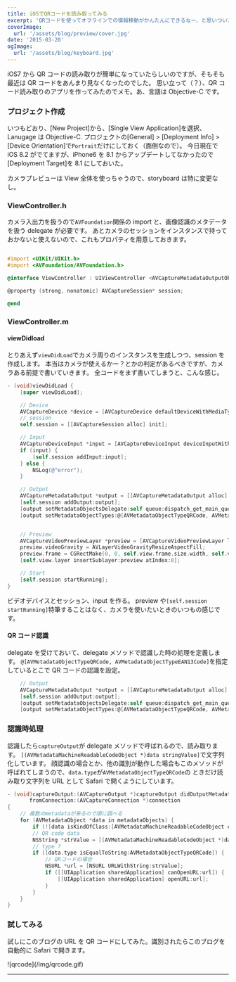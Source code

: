 ```yaml
---
title: iOSでQRコードを読み取ってみる
excerpt: 'QRコードを使ってオフラインでの情報移動がかんたんにできるなー、と思いついた。'
coverImage:
  url: '/assets/blog/preview/cover.jpg'
date: '2015-03-20'
ogImage:
  url: '/assets/blog/keyboard.jpg'
---
```


iOS7 から QR コードの読み取りが簡単になっていたらしいのですが、そもそも最近は QR コードをあんまり見なくなったのでした。
思い立って（？）、QR コード読み取りのアプリを作ってみたのでメモ。あ、言語は Objective-C です。

<span class="more"></span>

### プロジェクト作成

いつもどおり、[New Project]から、[Single View Application]を選択、Lanugage は Objective-C.
プロジェクトの[General] > [Deployment Info] > [Device Orientation]で`Portrait`だけにしておく（面倒なので）。
今日現在で iOS 8.2 がでてますが、iPhone6 を 8.1 からアップデートしてなかったので[Deployment Target]を 8.1 にしておいた。

カメラプレビューは View 全体を使っちゃうので、storyboard は特に変更なし。

### ViewController.h

カメラ入出力を扱うので`AVFoundation`関係の import と、画像認識のメタデータを扱う delegate が必要です。
あとカメラのセッションをインスタンスで持っておかないと使えないので、これもプロパティを用意しておきます。

```objectivec

#import <UIKit/UIKit.h>
#import <AVFoundation/AVFoundation.h>

@interface ViewController : UIViewController <AVCaptureMetadataOutputObjectsDelegate>

@property (strong, nonatomic) AVCaptureSession* session;

@end

```

### ViewController.m

#### viewDidload

とりあえず`viewDidLoad`でカメラ周りのインスタンスを生成しつつ、session を作成します。
本当はカメラが使えるかー？とかの判定があるべきですが、カメラある前提で書いていきます。
全コードをまず書いてしまうと、こんな感じ。

```objectivec
- (void)viewDidLoad {
    [super viewDidLoad];

    // Device
    AVCaptureDevice *device = [AVCaptureDevice defaultDeviceWithMediaType:AVMediaTypeVideo];
    // session
    self.session = [[AVCaptureSession alloc] init];

    // Input
    AVCaptureDeviceInput *input = [AVCaptureDeviceInput deviceInputWithDevice:device error:nil];
    if (input) {
        [self.session addInput:input];
    } else {
        NSLog(@"error");
    }

    // Output
    AVCaptureMetadataOutput *output = [[AVCaptureMetadataOutput alloc] init];
    [self.session addOutput:output];
    [output setMetadataObjectsDelegate:self queue:dispatch_get_main_queue()];
    [output setMetadataObjectTypes:@[AVMetadataObjectTypeQRCode, AVMetadataObjectTypeEAN13Code]];


    // Preview
    AVCaptureVideoPreviewLayer *preview = [AVCaptureVideoPreviewLayer layerWithSession:self.session];
    preview.videoGravity = AVLayerVideoGravityResizeAspectFill;
    preview.frame = CGRectMake(0, 0, self.view.frame.size.width, self.view.frame.size.height);
    [self.view.layer insertSublayer:preview atIndex:0];

    // Start
    [self.session startRunning];
}

```

ビデオデバイスとセッション、input を作る。
preview や`[self.session startRunning]`特筆することはなく、カメラを使いたいときのいつもの感じです。

#### QR コード認識

delegate を受けておいて、delegate メソッドで認識した時の処理を定義します。
`@[AVMetadataObjectTypeQRCode, AVMetadataObjectTypeEAN13Code]`を指定しているとこで QR コードの認識を設定。

```objectivec
    // Output
    AVCaptureMetadataOutput *output = [[AVCaptureMetadataOutput alloc] init];
    [self.session addOutput:output];
    [output setMetadataObjectsDelegate:self queue:dispatch_get_main_queue()];
    [output setMetadataObjectTypes:@[AVMetadataObjectTypeQRCode, AVMetadataObjectTypeEAN13Code]];

```

### 認識時処理

認識したら`captureOutput`が delegate メソッドで呼ばれるので、読み取ります。
`[(AVMetadataMachineReadableCodeObject *)data stringValue]`で文字列化しています。
顔認識の場合とか、他の識別が動作した場合もこのメソッドが呼ばれてしまうので、`data.type`が`AVMetadataObjectTypeQRCode`の
ときだけ読み取り文字列を URL として Safari で開くようにしています。

```objectivec
- (void)captureOutput:(AVCaptureOutput *)captureOutput didOutputMetadataObjects:(NSArray *)metadataObjects
       fromConnection:(AVCaptureConnection *)connection
{
    // 複数のmetadataが来るので順に調べる
    for (AVMetadataObject *data in metadataObjects) {
        if (![data isKindOfClass:[AVMetadataMachineReadableCodeObject class]]) continue;
        // QR code data
        NSString *strValue = [(AVMetadataMachineReadableCodeObject *)data stringValue];
        // type ?
        if ([data.type isEqualToString:AVMetadataObjectTypeQRCode]) {
            // QRコードの場合
            NSURL *url = [NSURL URLWithString:strValue];
            if ([[UIApplication sharedApplication] canOpenURL:url]) {
                [[UIApplication sharedApplication] openURL:url];
            }
        }
    }
}
```

### 試してみる

試しにこのブログの URL を QR コードにしてみた。識別されたらこのブログを自動的に Safari で開きます。

<div class="img">![qrcode](/img/qrcode.gif)</div>

---
